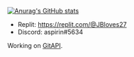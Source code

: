 [![Anurag's GitHub stats](https://github-readme-stats.vercel.app/api?username=JBYT27)](https://github.com/anuraghazra/github-readme-stats)
- Replit: https://replit.com/@JBloves27
- Discord: aspirin#5634

Working on [GitAPI](https://github.com/JBYT27/GitAPI).
